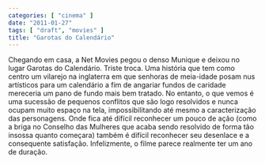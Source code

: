 ```yaml
---
categories: [ "cinema" ]
date: "2011-01-27"
tags: [ "draft", "movies" ]
title: "Garotas do Calendário"
---
```

Chegando em casa, a Net Movies pegou o denso Munique e deixou no
lugar Garotas do Calendário. Triste troca. Uma história que tem
como centro um vilarejo na inglaterra em que senhoras de meia-idade
posam nus artísticos para um calendário a fim de angariar fundos de
caridade mereceria um pano de fundo mais bem tratado. No entanto, o que
vemos é uma sucessão de pequenos conflitos que são logo resolvidos
e nunca ocupam muito espaço na tela, impossibilitando até mesmo a
caracterização das personagens. Onde fica até difícil reconhecer um
pouco de ação (como a briga no Conselho das Mulheres que acaba sendo
resolvido de forma tão insossa quanto começara) também é difícil
reconhecer seu desenlace e a consequente satisfação. Infelizmente,
o filme parece realmente ter um ano de duração.


